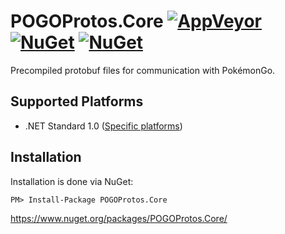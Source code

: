 # POGOProtos.Core [![AppVeyor](https://img.shields.io/appveyor/ci/AeonLucid/pogoprotos-netstandard1/master.svg?maxAge=60)](https://ci.appveyor.com/project/AeonLucid/pogoprotos-netstandard1)  [![NuGet](https://img.shields.io/nuget/v/POGOProtos.Core.svg?maxAge=60)](https://www.nuget.org/packages/POGOProtos.Core) [![NuGet](https://img.shields.io/nuget/vpre/POGOProtos.Core.svg?maxAge=60)](https://www.nuget.org/packages/POGOProtos.Core)

Precompiled protobuf files for communication with PokémonGo.

## Supported Platforms

* .NET Standard 1.0 ([Specific platforms](https://github.com/dotnet/corefx/blob/master/Documentation/architecture/net-platform-standard.md#mapping-the-net-platform-standard-to-platforms))

## Installation
Installation is done via NuGet:

    PM> Install-Package POGOProtos.Core
    
https://www.nuget.org/packages/POGOProtos.Core/
